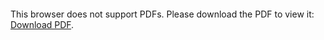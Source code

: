 <object data="https://github.com/veda-s4dhak/AQIL/blob/master/paper/paper_draft_v4.pdf" type="application/pdf" width="700px" height="700px">
    <embed src="https://github.com/veda-s4dhak/AQIL/blob/master/paper/paper_draft_v4.pdf">
        <p>This browser does not support PDFs. Please download the PDF to view it: <a href="https://github.com/veda-s4dhak/AQIL/blob/master/paper/paper_draft_v4.pdf">Download PDF</a>.</p>
    </embed>
</object>
